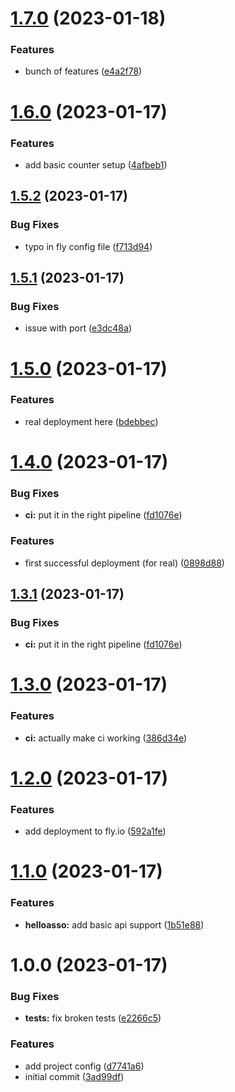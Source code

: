 # [1.7.0](https://github.com/alex73630/piquetdestream-api/compare/v1.6.0...v1.7.0) (2023-01-18)


### Features

* bunch of features ([e4a2f78](https://github.com/alex73630/piquetdestream-api/commit/e4a2f78c9ad15a70dd078ac879b5ec1ee46d2473))

# [1.6.0](https://github.com/alex73630/piquetdestream-api/compare/v1.5.2...v1.6.0) (2023-01-17)


### Features

* add basic counter setup ([4afbeb1](https://github.com/alex73630/piquetdestream-api/commit/4afbeb17589ce38dd6d40bb620f53ee400438bdb))

## [1.5.2](https://github.com/alex73630/piquetdestream-api/compare/v1.5.1...v1.5.2) (2023-01-17)


### Bug Fixes

* typo in fly config file ([f713d94](https://github.com/alex73630/piquetdestream-api/commit/f713d94e9cba86f6cc2de292f15253affbf14163))

## [1.5.1](https://github.com/alex73630/piquetdestream-api/compare/v1.5.0...v1.5.1) (2023-01-17)


### Bug Fixes

* issue with port ([e3dc48a](https://github.com/alex73630/piquetdestream-api/commit/e3dc48a8dc7b4d1c13067f69442c55a129fe3c9f))

# [1.5.0](https://github.com/alex73630/piquetdestream-api/compare/v1.4.0...v1.5.0) (2023-01-17)


### Features

* real deployment here ([bdebbec](https://github.com/alex73630/piquetdestream-api/commit/bdebbec1fd522caa3db99716163c53412b524a03))

# [1.4.0](https://github.com/alex73630/piquetdestream-api/compare/v1.3.0...v1.4.0) (2023-01-17)


### Bug Fixes

* **ci:** put it in the right pipeline ([fd1076e](https://github.com/alex73630/piquetdestream-api/commit/fd1076e3bfb740d72286e223ec6466823c779706))


### Features

* first successful deployment (for real) ([0898d88](https://github.com/alex73630/piquetdestream-api/commit/0898d886bb046b443a5b2da9840855870b92cf50))

## [1.3.1](https://github.com/alex73630/piquetdestream-api/compare/v1.3.0...v1.3.1) (2023-01-17)


### Bug Fixes

* **ci:** put it in the right pipeline ([fd1076e](https://github.com/alex73630/piquetdestream-api/commit/fd1076e3bfb740d72286e223ec6466823c779706))

# [1.3.0](https://github.com/alex73630/piquetdestream-api/compare/v1.2.0...v1.3.0) (2023-01-17)


### Features

* **ci:** actually make ci working ([386d34e](https://github.com/alex73630/piquetdestream-api/commit/386d34eabbfdca681c0d1be8d9e0d2f9b14f02f5))

# [1.2.0](https://github.com/alex73630/piquetdestream-api/compare/v1.1.0...v1.2.0) (2023-01-17)


### Features

* add deployment to fly.io ([592a1fe](https://github.com/alex73630/piquetdestream-api/commit/592a1fe7b6a727f4a94a8b044c2a44d0742da63d))

# [1.1.0](https://github.com/alex73630/piquetdestream-api/compare/v1.0.0...v1.1.0) (2023-01-17)


### Features

* **helloasso:** add basic api support ([1b51e88](https://github.com/alex73630/piquetdestream-api/commit/1b51e88760ec2c6891fb8f35d1d86fc3d36ff2cd))

# 1.0.0 (2023-01-17)


### Bug Fixes

* **tests:** fix broken tests ([e2266c5](https://github.com/alex73630/piquetdestream-api/commit/e2266c5e2bb9de5c42515f54fd77c499b945561c))


### Features

* add project config ([d7741a6](https://github.com/alex73630/piquetdestream-api/commit/d7741a61e0b83a073575b7d91d40c0538fa35181))
* initial commit ([3ad99df](https://github.com/alex73630/piquetdestream-api/commit/3ad99df6fa580b73ea6f85b171b4de27cb5f3ac7))
